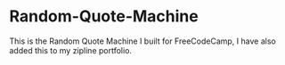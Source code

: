 # Random-Quote-Machine
This is the Random Quote Machine I built for FreeCodeCamp, I have also added this to my zipline portfolio.
